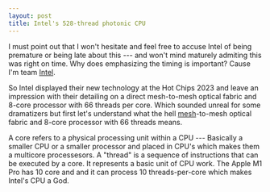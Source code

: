 ```yaml
---
layout: post
title: Intel's 528-thread photonic CPU
---
```


I must point out that I won't hesitate and feel free to accuse Intel of being premature or being late about this --- and won't mind maturely admiting this was right on time. Why does emphasizing the timing is important? Cause I'm team [Intel][intel].

So Intel displayed their new technology at the Hot Chips 2023 and leave an impression with their detailing on a direct mesh-to-mesh optical fabric and 8-core processor with 66 threads per core. Which sounded unreal for some dramatizers but first let's understand what the hell [mesh][mesh]-to-mesh optical fabric and 8-core processor with 66 threads means.

A core refers to a physical processing unit within a CPU --- Basically a smaller CPU or a smaller processor and placed in CPU's which makes them a multicore processesors. A "thread" is a sequence of instructions that can be executed by a core. It represents a basic unit of CPU work. The Apple M1 Pro has 10 core and and it can process 10 threads-per-core which makes Intel's CPU a God.











[mesh]: https://en.wikipedia.org/wiki/Mesh
[intel]: https://www.tomshardware.com/features/amd-vs-intel-cpus


